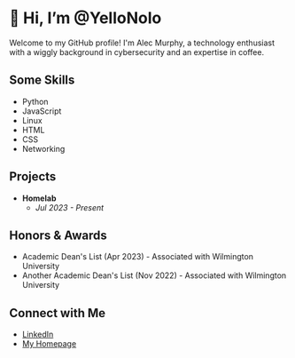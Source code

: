 # 👋 Hi, I’m @YelloNolo
  
Welcome to my GitHub profile! I'm Alec Murphy, a technology enthusiast with a wiggly background in cybersecurity and an expertise in coffee. 

## Some Skills
- Python
- JavaScript
- Linux
- HTML
- CSS
- Networking

## Projects
- **Homelab**
  - *Jul 2023 - Present*

## Honors & Awards
- Academic Dean's List (Apr 2023) - Associated with Wilmington University
- Another Academic Dean's List (Nov 2022) - Associated with Wilmington University

## Connect with Me
- [LinkedIn](https://www.linkedin.com/in/alecmurp)
- [My Homepage](https://www.yello.page/)
